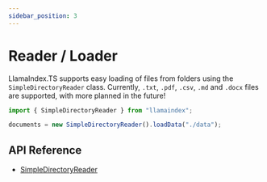 ```yaml
---
sidebar_position: 3
---
```


# Reader / Loader

LlamaIndex.TS supports easy loading of files from folders using the `SimpleDirectoryReader` class. Currently, `.txt`, `.pdf`, `.csv`, `.md` and `.docx` files are supported, with more planned in the future!

```typescript
import { SimpleDirectoryReader } from "llamaindex";

documents = new SimpleDirectoryReader().loadData("./data");
```

## API Reference

- [SimpleDirectoryReader](../api/classes/SimpleDirectoryReader.md)
